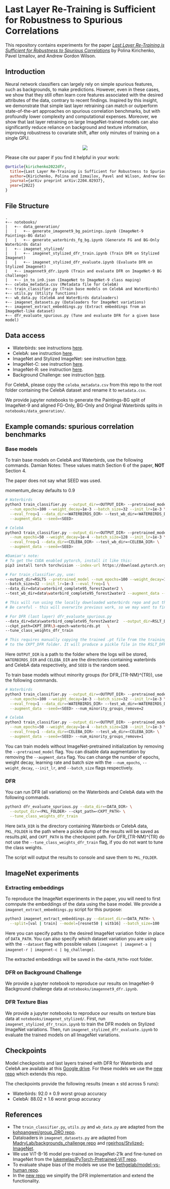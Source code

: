 # Last Layer Re-Training is Sufficient for Robustness to Spurious Correlations

This repository contains experiments for the paper [_Last Layer Re-Training is Sufficient for
Robustness to Spurious Correlations_](https://arxiv.org/abs/2204.02937) by Polina Kirichenko, Pavel Izmailov, and Andrew Gordon Wilson.

## Introduction

Neural network classifiers can largely rely on simple spurious features, such as backgrounds, to make predictions. However, even in these cases, we show that they still often learn core features associated with the desired attributes of the data, contrary to recent findings. 
Inspired by this insight, we demonstrate that simple last layer retraining can match or outperform state-of-the-art approaches on spurious correlation benchmarks, but with profoundly lower complexity and computational expenses. Moreover, we show that last layer retraining on large ImageNet-trained models can also significantly reduce reliance on background and texture information, improving robustness to covariate shift, after only minutes of training on a single GPU.

<p align="center">
  <img src="https://user-images.githubusercontent.com/14368801/162003714-604f91fe-059e-47bf-8462-5ce7e662cec5.png">
</p>

Please cite our paper if you find it helpful in your work:
```bibtex
@article{kirichenko2022dfr,
  title={Last Layer Re-Training is Sufficient for Robustness to Spurious Correlations},
  author={Kirichenko, Polina and Izmailov, Pavel and Wilson, Andrew Gordon},
  journal={arXiv preprint arXiv:2204.02937},
  year={2022}
}
```

## File Structure

```
.
+-- notebooks/
|   +-- data_generation/
|   |   +-- generate_imagenet9_bg_paintings.ipynb (ImageNet-9 Paintings-BG data)
|   |   +-- generate_waterbirds_fg_bg.ipynb (Generate FG and BG-Only Waterbirds data)
|   +-- imagenet_stylized/
|   |   +-- imagenet_stylized_dfr_train.ipynb (Train DFR on Stylized Imagenet)
|   |   +-- imagenet_stylized_dfr_evaluate.ipynb (Evaluate DFR on Stylized Imagenet)
|   +-- imagennet9_dfr.ipynb (Train and evaluate DFR on ImageNet-9 BG challenge)
|   +-- in_to_in9.json (ImageNet to ImageNet-9 class maping)
+-- celeba_metadata.csv (Metadata file for CelebA)
+-- train_classifier.py (Train base models on CelebA and WaterBirds)
+-- utils.py (Utility functions)
+-- wb_data.py (CelebA and WaterBirds dataloaders)
+-- imagenet_datasets.py (Dataloaders for ImageNet variations)
+-- imagenet_extract_embeddings.py (Extract embeddings from an ImageNet-like dataset)
+-- dfr_evaluate_spurious.py (Tune and evaluate DFR for a given base model)
```

## Data access

- Waterbirds: see instructions [here](https://github.com/kohpangwei/group_DRO#waterbirds).
- CelebA: see instruction [here](https://github.com/kohpangwei/group_DRO#celeba).
- ImageNet and Stylized ImageNet: see instruction [here](https://github.com/rgeirhos/Stylized-ImageNet#usage).
- ImageNet-C: see instruction [here](https://github.com/hendrycks/robustness).
- ImageNet-R: see instruction [here](https://github.com/hendrycks/imagenet-r).
- Background Challenge: see instruction [here](https://github.com/MadryLab/backgrounds_challenge).

For CelebA, please copy the `celeba_metadata.csv` from this repo to the root
folder containing the CelebA dataset and rename it to `metadata.csv`.

We provide jupyter notebooks to generate the Paintings-BG split of ImageNet-9
and aligned FG-Only, BG-Only and Original Waterbirds splits in 
`notebooks/data_generation/`.

## Example comands: spurious correlation benchmarks 

### Base models

To train base models on CelebA and Waterbirds, use the following commands.
Damian Notes: These values match Section 6 of the paper, **NOT** Section 4. 

The paper does not say what SEED was used. 

momentum_decay defaults to 0.9
```bash
# Waterbirds
python3 train_classifier.py --output_dir=<OUTPUT_DIR> --pretrained_model \
  --num_epochs=100 --weight_decay=1e-3 --batch_size=32 --init_lr=1e-3 \
  --eval_freq=1 --data_dir=<WATERBIRDS_DIR> --test_wb_dir=<WATERBIRDS_DIR> \
  --augment_data --seed=<SEED>

# CelebA
python3 train_classifier.py --output_dir=<OUTPUT_DIR> --pretrained_model \
  --num_epochs=50 --weight_decay=1e-4 --batch_size=128 --init_lr=1e-3 \
  --eval_freq=1 --data_dir=<CELEBA_DIR> --test_wb_dir=<CELEBA_DIR> \
  --augment_data --seed=<SEED>
```
```bash
#Damian's note: 
# To get the CUDA enabled pytorch, install it like this:
pip3 install torch torchvision --index-url https://download.pytorch.org/whl/cu118

# For train_classifier.py, use:  
--output_dir=RSLTS --pretrained_model --num_epochs=100 --weight_decay=1e-3 \
--batch_size=32 --init_lr=1e-3 --eval_freq=1 \
--data_dir=data\waterbird_complete95_forest2water2 \
--test_wb_dir=data\waterbird_complete95_forest2water2 --augment_data --seed=42 

# This will run using the locally downloaded waterbirds repo and put the logging and output into RSLTS folder
# Be careful - this will overwrite previous work, so we may want to find a way to timestamp this

# For DFR (last layer) dfr_evaluate_spurious.py
--data_dir=data\waterbird_complete95_forest2water2  --output_dir=RSLT_DFR \
--ckpt_path=CKPT_DFR\3-epoch-waterbirds.pt   \
--tune_class_weights_dfr_train

# This requires manually copying the trained .pt file from the training RSLTS folder (or pointing to where it is!)
# to the CKPT_DFR folder. It will produce a pickle file in the RSLT_DFR folder which will be created if needed.

```

Here `OUTPUT_DIR` is a path to the folder where the logs will be stored,
`WATERBIRDS_DIR` and `CELEBA_DIR` are the directories containing waterbirds
and CelebA data respectively, and `SEED` is the random seed.

To train base models without minority groups (for DFR_{TR-NM}^{TR}), use the
following commands.
```bash
# Waterbirds
python3 train_classifier.py --output_dir=<OUTPUT_DIR> --pretrained_model \
  --num_epochs=100 --weight_decay=1e-3 --batch_size=32 --init_lr=1e-3 \
  --eval_freq=1 --data_dir=<WATERBIRDS_DIR> --test_wb_dir=<WATERBIRDS_DIR> \
  --augment_data --seed=<SEED> --num_minority_groups_remove=2

# CelebA
python3 train_classifier.py --output_dir=<OUTPUT_DIR> --pretrained_model \
  --num_epochs=50 --weight_decay=1e-4 --batch_size=128 --init_lr=1e-3 \
  --eval_freq=1 --data_dir=<CELEBA_DIR> --test_wb_dir=<CELEBA_DIR> \
  --augment_data --seed=<SEED> --num_minority_groups_remove=1
```

You can train models without ImageNet-pretrained initialization by removing
the `--pretrained_model` flag.
You can disable data augmentation by removing the `--augment_data` flag.
You can change the number of epochs, weight decay, learning rate and batch size
with the `--num_epochs`, `--weight_decay`, `--init_lr`, and `--batch_size` flags
respectively.

### DFR

You can run DFR (all variations) on the Waterbirds and CelebA data with the 
following commands.

```bash
python3 dfr_evaluate_spurious.py --data_dir=<DATA_DIR> \
  --output_dir=<PKL_FOLDER> --ckpt_path=<CKPT_PATH> \
  --tune_class_weights_dfr_train
```

Here `DATA_DIR` is the directory containing Waterbirds or CelebA data,
`PKL_FOLDER` is the path where a pickle dump of the results will be saved as results.pkl,
and `CKPT_PATH` is the checkpoint path.
For DFR_{TR-NM}^{TR} do not use the `--tune_class_weights_dfr_train` flag, if you do not
want to tune the class weights.

The script will output the results to console and save them to `PKL_FOLDER`.

## ImageNet experiments

### Extracting embeddings 

To reproduce the ImageNet experiments in the paper, you will need to first comnpute
the embeddings of the data using the base model. 
We provide a `imagenet_extract_embeddings.py` script for this purpose:

```bash
python3 imagenet_extract_embeddings.py --dataset_dir=<DATA_PATH> \
  --split=[val | train] --model=[resnet50 | vitb16] --batch_size=100
```

Here you can specify paths to the desired ImageNet variation folder in place of
`DATA_PATH`.
You can also specify which dataset variation you are using with the `--dataset` flag
with possible values `[imagenet | imagenet-a | imagenet-r | imagenet-c | bg_challenge]`.

The extracted embeddings will be saved in the `<DATA_PATH>` root folder.

### DFR on Background Challenge

We provide a jupyter notebook to reproduce our results on ImageNet-9 Background challenge
data at `notebooks/imagennet9_dfr.ipynb`.

### DFR Texture Bias

We provide a jupyter notebooks to reproduce our results on texture bias
data at `notebooks/imagenet_stylized/`.
First, run `imagenet_stylized_dfr_train.ipynb` to train the DFR models on
Stylized ImageNet variations.
Then, run `imagenet_stylized_dfr_evaluate.ipynb` to evaluate the trained models
on all ImageNet variations.

## Checkpoints

Model checkpoints and last layers trained with DFR for Waterbirds and CelebA are available at this [Google drive](https://drive.google.com/drive/folders/1OQ_oPPgxgK_7j_GCt71znyiRj6hqi_UW?usp=sharing).
For these models we use the [new repo](https://github.com/izmailovpavel/spurious_feature_learning) which extends this repo.

The checkpoints provide the following results (mean ± std across 5 runs):
- Waterbirds: 92.0 ± 0.9 worst group accuracy
- CelebA: 88.02 ± 1.6 worst group accuracy

## References

- The `train_classifier.py`, `utils.py` and `wb_data.py` are adapted from the 
[kohpangwei/group_DRO repo](https://github.com/kohpangwei/group_DRO).
- Dataloaders in `imagenet_datasets.py` are adapted from
[MadryLab/backgrounds_challenge repo](https://github.com/MadryLab/backgrounds_challenge)
and 
[rgeirhos/Stylized-ImageNet](https://github.com/rgeirhos/Stylized-ImageNet).
- We use ViT-B-16 model pre-trained on ImageNet-21k and fine-tuned on ImageNet from
the [lukemelas/PyTorch-Pretrained-ViT repo](https://github.com/lukemelas/PyTorch-Pretrained-ViT).
- To evaluate shape bias of the models we use the [bethgelab/model-vs-human repo](https://github.com/bethgelab/model-vs-human).
- In the [new repo](https://github.com/izmailovpavel/spurious_feature_learning) we simplify the DFR implementation and extend the functionality. 
